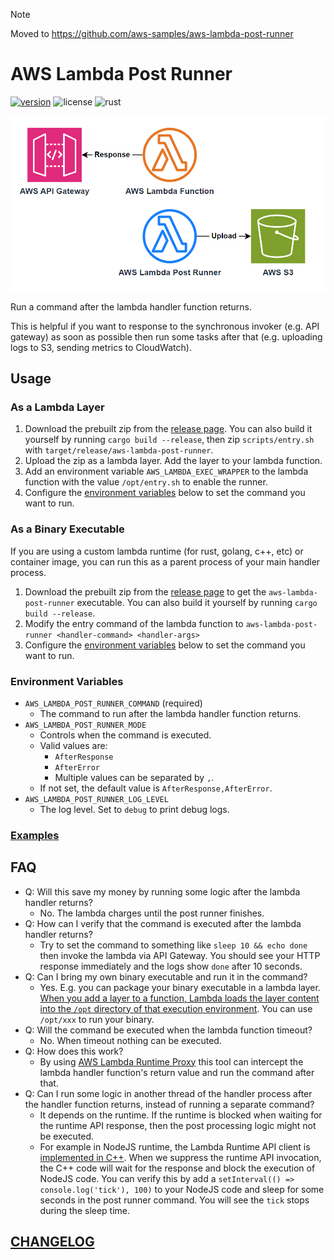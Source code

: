 > [!NOTE]
> Moved to https://github.com/aws-samples/aws-lambda-post-runner

# AWS Lambda Post Runner

[![version](https://img.shields.io/github/v/tag/DiscreteTom/aws-lambda-post-runner?label=release&style=flat-square)](https://github.com/DiscreteTom/aws-lambda-post-runner/releases/latest)
![license](https://img.shields.io/github/license/DiscreteTom/aws-lambda-post-runner?style=flat-square)
![rust](https://img.shields.io/badge/built_with-rust-DEA584?style=flat-square)

![overview](./img/overview.png)

Run a command after the lambda handler function returns.

This is helpful if you want to response to the synchronous invoker (e.g. API gateway) as soon as possible then run some tasks after that (e.g. uploading logs to S3, sending metrics to CloudWatch).

## Usage

### As a Lambda Layer

1. Download the prebuilt zip from the [release page](https://github.com/DiscreteTom/aws-lambda-post-runner/releases/latest). You can also build it yourself by running `cargo build --release`, then zip `scripts/entry.sh` with `target/release/aws-lambda-post-runner`.
2. Upload the zip as a lambda layer. Add the layer to your lambda function.
3. Add an environment variable `AWS_LAMBDA_EXEC_WRAPPER` to the lambda function with the value `/opt/entry.sh` to enable the runner.
4. Configure the [environment variables](#environment-variables) below to set the command you want to run.

### As a Binary Executable

If you are using a custom lambda runtime (for rust, golang, c++, etc) or container image, you can run this as a parent process of your main handler process.

1. Download the prebuilt zip from the [release page](https://github.com/DiscreteTom/aws-lambda-post-runner/releases/latest) to get the `aws-lambda-post-runner` executable. You can also build it yourself by running `cargo build --release`.
2. Modify the entry command of the lambda function to `aws-lambda-post-runner <handler-command> <handler-args>`
3. Configure the [environment variables](#environment-variables) below to set the command you want to run.

### Environment Variables

- `AWS_LAMBDA_POST_RUNNER_COMMAND` (required)
  - The command to run after the lambda handler function returns.
- `AWS_LAMBDA_POST_RUNNER_MODE`
  - Controls when the command is executed.
  - Valid values are:
    - `AfterResponse`
    - `AfterError`
    - Multiple values can be separated by `,`.
  - If not set, the default value is `AfterResponse,AfterError`.
- `AWS_LAMBDA_POST_RUNNER_LOG_LEVEL`
  - The log level. Set to `debug` to print debug logs.

### [Examples](./examples/)

## FAQ

- Q: Will this save my money by running some logic after the lambda handler returns?
  - No. The lambda charges until the post runner finishes.
- Q: How can I verify that the command is executed after the lambda handler returns?
  - Try to set the command to something like `sleep 10 && echo done` then invoke the lambda via API Gateway. You should see your HTTP response immediately and the logs show `done` after 10 seconds.
- Q: Can I bring my own binary executable and run it in the command?
  - Yes. E.g. you can package your binary executable in a lambda layer. [When you add a layer to a function, Lambda loads the layer content into the `/opt` directory of that execution environment](https://docs.aws.amazon.com/lambda/latest/dg/packaging-layers.html#packaging-layers-paths). You can use `/opt/xxx` to run your binary.
- Q: Will the command be executed when the lambda function timeout?
  - No. When timeout nothing can be executed.
- Q: How does this work?
  - By using [AWS Lambda Runtime Proxy](https://github.com/DiscreteTom/aws-lambda-runtime-proxy) this tool can intercept the lambda handler function's return value and run the command after that.
- Q: Can I run some logic in another thread of the handler process after the handler function returns, instead of running a separate command?
  - It depends on the runtime. If the runtime is blocked when waiting for the runtime API response, then the post processing logic might not be executed.
  - For example in NodeJS runtime, the Lambda Runtime API client is [implemented in C++](https://github.com/aws/aws-lambda-nodejs-runtime-interface-client/blob/2ce88619fd176a5823bc5f38c5484d1cbdf95717/src/rapid-client.cc). When we suppress the runtime API invocation, the C++ code will wait for the response and block the execution of NodeJS code. You can verify this by add a `setInterval(() => console.log('tick'), 100)` to your NodeJS code and sleep for some seconds in the post runner command. You will see the `tick` stops during the sleep time.

## [CHANGELOG](./CHANGELOG.md)
